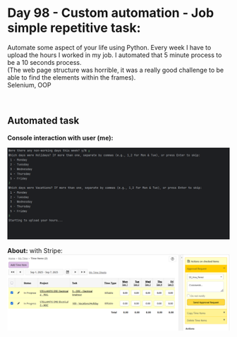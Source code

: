 <h1>Day 98 - Custom automation - Job simple repetitive task:</h1>

<p>Automate some aspect of your life using Python. Every week I have to upload the hours I worked in my job. I automated that 5 minute process to be a 10 seconds process.
<br/> (The web page structure was horrible, it was a really good challenge to be able to find the elements within the frames).
<br/> Selenium, OOP </p>

  <br/>
  
<h2><b>Automated task</b><br/></h2>
<b>Console interaction with user (me):</b><br/>

![Home page](https://github.com/fersa3/100-Days-of-code-Python/raw/main/screenshots/day98-custom-automation/hours%20log.png)

<b>About:</b> with Stripe:<br/>
![Home page](https://github.com/fersa3/100-Days-of-code-Python/raw/main/screenshots/day98-custom-automation/automated_hours_load.png)
